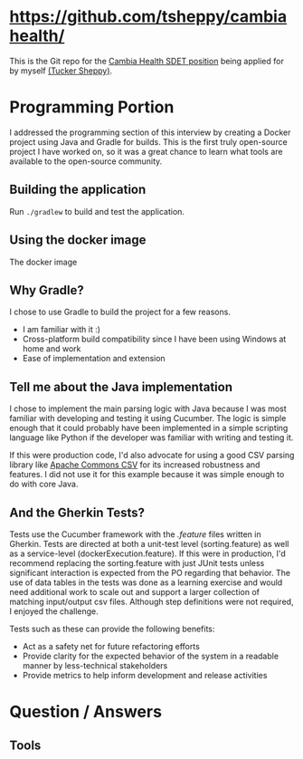 # https://github.com/tsheppy/cambiahealth/

This is the Git repo for the [Cambia Health SDET position](https://careers-cambiahealth.icims.com/jobs/24078/lead-test-and-software-engineer-%28sdet%29/job) being applied for by myself [(Tucker Sheppy)](https://www.linkedin.com/in/tucker-sheppy/).  

# Programming Portion

I addressed the programming section of this interview by creating a Docker project using Java and Gradle for builds.  This is the first truly open-source project I have worked on, so it was a great chance to learn what tools are available to the open-source community.

## Building the application
Run `./gradlew` to build and test the application.

## Using the docker image
The docker image   

## Why Gradle? 
I chose to use Gradle to build the project for a few reasons.
 * I am familiar with it  :)
 * Cross-platform build compatibility since I have been using Windows at home and work
 * Ease of implementation and extension

## Tell me about the Java implementation
I chose to implement the main parsing logic with Java because I was most familiar with developing and testing it using Cucumber.  The logic is simple enough that it could probably have been implemented in a simple scripting language like Python if the developer was familiar with writing and testing it.

If this were production code, I'd also advocate for using a good CSV parsing library like [Apache Commons CSV](https://commons.apache.org/proper/commons-csv/) for its increased robustness and features.  I did not use it for this example because it was simple enough to do with core Java.    


## And the Gherkin Tests?
Tests use the Cucumber framework with the _.feature_ files written in Gherkin.  Tests are directed at both a unit-test level (sorting.feature) as well as a service-level (dockerExecution.feature).  If this were in production, I'd recommend replacing the sorting.feature with just JUnit tests unless significant interaction is expected from the PO regarding that behavior.  The use of data tables in the tests was done as a learning exercise and would need additional work to scale out and support a larger collection of matching input/output csv files.  Although step definitions were not required, I enjoyed the challenge.  

Tests such as these can provide the following benefits:

* Act as a safety net for future refactoring efforts
* Provide clarity for the expected behavior of the system in a readable manner by less-technical stakeholders
* Provide metrics to help inform development and release activities

# Question / Answers

## Tools






